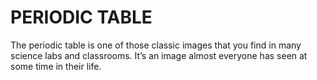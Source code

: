 # PERIODIC TABLE

The periodic table is one of those classic images that you find in many science labs and classrooms. It’s an image almost everyone has seen at some time in their life.
